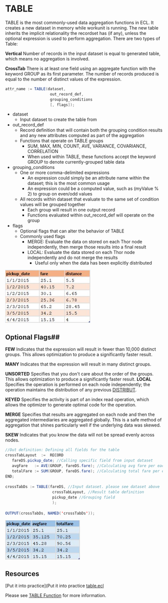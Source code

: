 # TABLE

TABLE is the most commonly-used data aggregation functions in ECL. It creates a new dataset in memory while workunit is running.
The new table inherits the implicit relationality the recordset has (if any), unless the optional expression is used to perform aggregation. There are two types of Table:

**Vertical**
Number of records in the input dataset is equal to generated table, which means no aggregation is involved.

**CrossTab**
There is at least one field using an aggregate function with the keyword GROUP as its first parameter. The number of records produced is equal to the number of distinct values of the expression.

```java
attr_name := TABLE(dataset,
                    out_record_def,
                    grouping_conditions
                    [, flags]);
```

- dataset
  - Input dataset to create the table from
- out_record_def
  - Record definition that will contain both the grouping condition results and any new attributes computed as part of the aggregation
  - Functions that operate on TABLE groups
    - SUM, MAX, MIN, COUNT, AVE, VARIANCE, COVARIANCE, CORRELATION
    - When used within TABLE, these functions accept the keyword GROUP to denote currently-grouped table data
- grouping_conditions
  - One or more comma-delimited expressions
    - An expression could simply be an attribute name within the dataset; this is the most common usage
    - An expression could be a computed value, such as (myValue % 2) to group on even/odd values
  - All records within dataset that evaluate to the same set of condition values will be grouped together
    - Each group will result in one output record
    - Functions evaluated within out_record_def will operate on the group
- flags
  - Optional flags that can alter the behavior of TABLE
  - Commonly used flags
    - MERGE: Evaluate the data on stored on each Thor node independently, then merge those results into a final result
    - LOCAL: Evaluate the data stored on each Thor node independently and do not merge the results
      - Useful only when the data has been explicitly distributed

![fare dataset](./Images/fare_ds.jpg)

## Optional Flags##

**FEW**
Indicates that the expression will result in fewer than 10,000 distinct groups. This allows optimization to produce a significantly faster result.

**MANY**
Indicates that the expression will result in many distinct groups.

**UNSORTED**
Specifies that you don't care about the order of the groups. This allows optimization to produce a significantly faster result.
**LOCAL**
Specifies the operation is performed on each node independently; the operation maintains the distribution of any previous <u>DISTRIBUT</u>.

**KEYED**
Specifies the activity is part of an index read operation, which allows the optimizer to generate optimal code for the operation.

**MERGE**
Specifies that results are aggregated on each node and then the aggregated intermediaries are aggregated globally. This is a safe method of aggregation that shines particularly well if the underlying data was skewed.

**SKEW**
Indicates that you know the data will not be spread evenly across nodes.

```java
//Out definition: Defining all fields for the table
crossTabLayout  :=  RECORD
   fareDS.pickup_date; //Calling specific field from input dataset
   avgFare   := AVE(GROUP, fareDS.fare); //Calculating avg fare per each group
   totalFare := SUM(GROUP, fareDS.fare); //Calculating total fare per each group
END;

crossTabDs := TABLE(fareDS, //Input dataset. please see dataset above
                     crossTabLayout, //Result table definition
                     pickup_date //Grouping field
                     );

OUTPUT(crossTabDs, NAMED('crossTabDs'));

```

![fare table result](./Images/fare_table.jpg)

## Resources

[Put it into practice](Put it into practice [table.ecl](https://ide.hpccsystems.com/workspaces/share/291d17d9-e5cb-4fac-83c2-ac5997c28a31)

Please see [TABLE Function](https://hpccsystems.com/training/documentation/ecl-language-reference/html/TABLE.html) for more information.

